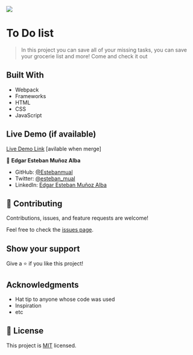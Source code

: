![](https://img.shields.io/badge/Microverse-blueviolet)

# To Do list

> In this project you can save all of your missing tasks, you can save your grocerie list and more! Come and check it out


## Built With

- Webpack
- Frameworks
- HTML
- CSS
- JavaScript

## Live Demo (if available)

[Live Demo Link](https://estebanmual.github.io/To-Do-List/) [avilable when merge]

👤 **Edgar Esteban Muñoz Alba**

- GitHub: [@Estebanmual](https://github.com/Estebanmual)
- Twitter: [@esteban_mual](https://twitter.com/esteban_mual)
- LinkedIn: [Edgar Esteban Muñoz Alba](https://linkedin.com/in/esteban_mual)

## 🤝 Contributing

Contributions, issues, and feature requests are welcome!

Feel free to check the [issues page](../../issues/).

## Show your support

Give a ⭐️ if you like this project!

## Acknowledgments

- Hat tip to anyone whose code was used
- Inspiration
- etc

## 📝 License

This project is [MIT](./MIT.md) licensed.
